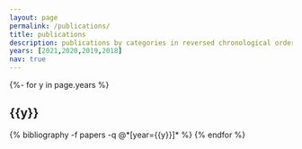 ```yaml
---
layout: page
permalink: /publications/
title: publications
description: publications by categories in reversed chronological order. generated by jekyll-scholar.
years: [2021,2020,2019,2018]
nav: true
---
```

<!-- _pages/publications.md -->
<div class="publications">

{%- for y in page.years %}
  <h2 class="year">{{y}}</h2>
  {% bibliography -f papers -q @*[year={{y}}]* %}
{% endfor %}

</div>
